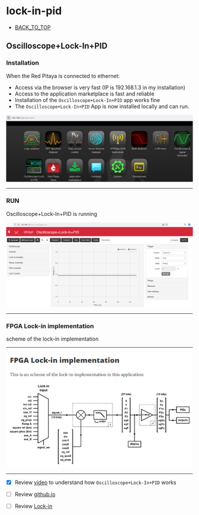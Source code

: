 # lock-in-pid

* [BACK_TO_TOP](./README.md)


## Oscilloscope+Lock-In+PID

### Installation
When the Red Pitaya is connected to ethernet:
* Access via the browser is very fast (IP is 192.168.1.3 in my installation)
* Access to the application marketplace is fast and reliable
* Installation of the `Oscilloscope+Lock-In+PID` app works fine
* The `Oscilloscope+Lock-In+PID` App is now installed locally and can run.
<p align="center">
<img
src="img/35.PNG"
width = 900
/>
</p>

----

### RUN
Oscilloscope+Lock-In+PID is running 

<p align="center">
<img
src="img/36.PNG"
width = 900
/>
</p>

----

### FPGA Lock-in implementation
scheme of the lock-in implementation

----

<p align="center">
<img
src="img/37.PNG"
width = 900
/>
</p>

----

- [x] Review [video](https://www.youtube.com/watch?v=330eYE75MYQ) to understand how `Oscilloscope+Lock-In+PID` works
- [ ] Review [github.io](https://marceluda.github.io/rp_lock-in_pid/)
- [ ] Review [Lock-in](https://marceluda.github.io/rp_lock-in_pid/TheApp/instruments/instruments_04_lock-in/)


